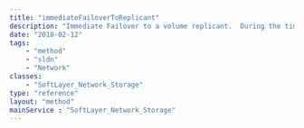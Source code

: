 ```yaml
---
title: "immediateFailoverToReplicant"
description: "Immediate Failover to a volume replicant.  During the time which the replicant is in use the local nas volume will not be available. "
date: "2018-02-12"
tags:
    - "method"
    - "sldn"
    - "Network"
classes:
    - "SoftLayer_Network_Storage"
type: "reference"
layout: "method"
mainService : "SoftLayer_Network_Storage"
---
```

